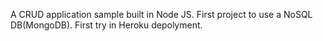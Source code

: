 A CRUD application sample built in Node JS. First project to use a NoSQL DB(MongoDB). First try in Heroku depolyment.
